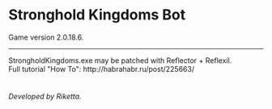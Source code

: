 Stronghold Kingdoms Bot
=======================
Game version 2.0.18.6.
<hr>
StrongholdKingdoms.exe may be patched with Reflector + Reflexil.<br>
Full tutorial "How To": http://habrahabr.ru/post/225663/
<br>
<br>
<h6>Developed by Riketta.</h6>
